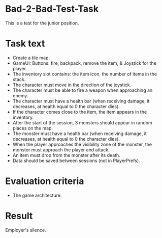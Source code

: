 # Bad-2-Bad-Test-Task
This is a test for the junior position.

# Task text
- Create a tile map.
- GameUI: Buttons: fire, backpack, remove the item; & Joystick for the player.
- The inventory slot contains: the item icon, the number of items in the stack.
- The character must move in the direction of the joystick.
- The character must be able to fire a weapon when approaching an enemy.
- The character must have a health bar (when receiving damage, it decreases, at health equal to 0 the character dies).
- If the character comes close to the item, the item appears in the inventory.
- After the start of the session, 3 monsters should appear in random places on the map.
- The monster must have a health bar (when receiving damage, it decreases, at health equal to 0 the character dies).
- When the player approaches the visibility zone of the monster, the monster must approach the player and attack.
- An item must drop from the monster after its death.
- Data should be saved between sessions (not in PlayerPrefs).

# Evaluation criteria
- The game architecture.

# Result
Employer's silence.
